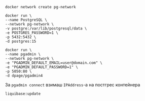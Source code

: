 `docker network create pg-network`

```shell
docker run \
--name PostgreSQL \
--network pg-network \
-v postgre:/var/lib/postgresql/data \
-e POSTGRES_PASSWORD=1 \
-p 5432:5432 \
-d postgres:15
```

```shell
docker run \
--name pgadmin \
--network pg-network \
-e "PGADMIN_DEFAULT_EMAIL=user@domain.com" \
-e "PGADMIN_DEFAULT_PASSWORD=1" \
-p 5050:80 \
-d dpage/pgadmin4
```

За `pgadmin connect` взимаш `IPAddress`-a на постгрес контейнера  

`liquibase:update`